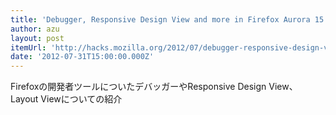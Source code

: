 ```yaml
---
title: 'Debugger, Responsive Design View and more in Firefox Aurora 15 ✩ Mozilla Hacks – the Web developer blog'
author: azu
layout: post
itemUrl: 'http://hacks.mozilla.org/2012/07/debugger-responsive-design-view-and-more-in-firefox-aurora-15/'
date: '2012-07-31T15:00:00.000Z'
---
```

Firefoxの開発者ツールについたデバッガーやResponsive Design View、Layout Viewについての紹介
